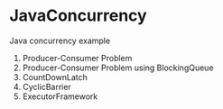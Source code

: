 # JavaConcurrency
Java concurrency example

1) Producer-Consumer Problem
2) Producer-Consumer Problem using BlockingQueue
3) CountDownLatch
4) CyclicBarrier
5) ExecutorFramework
